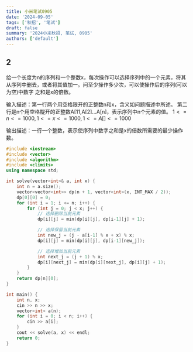 ```yaml
---
title: 小米笔试0905
date: '2024-09-05'
tags: ['秋招', '笔试']
draft: false
summary: '2024小米秋招, 笔试, 0905'
authors: ['default']
---
```


## 2

给一个长度为n的序列和一个整数x，每次操作可以选择序列中的一个元素，将其从序列中删去，或者将其值加一。问至少操作多少次，可以使操作后的序列(可以为空)中数字
之和是x的倍数。

输入描述：第一行两个用空格限开的正整数n和x，含义如问题描述中所述。
第二行是n个用空格醍开的正整数A[11,A[2]…A[n]，表示序列中n个元素的值。
$1<=n<=1000,1<=x<=1000,1<=A[]<=1000$

输出描述：一行一个整数，表示使序列中数字之和是x的倍数所需要的最少操作数。



```c++
#include <iostream>
#include <vector>
#include <algorithm>
#include <climits>
using namespace std;

int solve(vector<int>& a, int x) {
    int n = a.size();
    vector<vector<int>> dp(n + 1, vector<int>(x, INT_MAX / 2));
    dp[0][0] = 0;
    for (int i = 1; i <= n; i++) {
        for (int j = 0; j < x; j++) {
            // 选择删除当前元素
            dp[i][j] = min(dp[i][j], dp[i-1][j] + 1);

            // 选择保留当前元素
            int new_j = (j - a[i-1] % x + x) % x;
            dp[i][j] = min(dp[i][j], dp[i-1][new_j]);

            // 选择增加当前元素
            int next_j = (j + 1) % x;
            dp[i][next_j] = min(dp[i][next_j], dp[i][j] + 1);
        }
    }
    return dp[n][0];
}

int main() {
    int n, x;
    cin >> n >> x;
    vector<int> a(n);
    for (int i = 0; i < n; i++) {
        cin >> a[i];
    }
    cout << solve(a, x) << endl;
    return 0;
}
```

